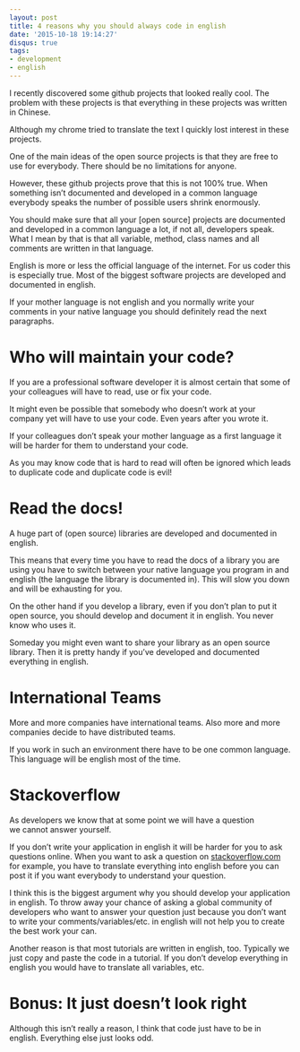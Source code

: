 ```yaml
---
layout: post
title: 4 reasons why you should always code in english
date: '2015-10-18 19:14:27'
disqus: true
tags:
- development
- english
---
```



I recently discovered some github projects that looked really cool. The problem with these projects is that everything in these projects was written in Chinese.

Although my chrome tried to translate the text I quickly lost interest in these projects.

One of the main ideas of the open source projects is that they are free to use for everybody. There should be no limitations for anyone.

However, these github projects prove that this is not 100% true. When something isn’t documented and developed in a common language everybody speaks the number of possible users shrink enormously.

You should make sure that all your [open source] projects are documented and developed in a common language a lot, if not all, developers speak. What I mean by that is that all variable, method, class names and all comments are written in that language.

English is more or less the official language of the internet. For us coder this is especially true. Most of the biggest software projects are developed and documented in english.

If your mother language is not english and you normally write your comments in your native language you should definitely read the next paragraphs.


# Who will maintain your code?

If you are a professional software developer it is almost certain that some of your colleagues will have to read, use or fix your code.

It might even be possible that somebody who doesn’t work at your company yet will have to use your code. Even years after you wrote it.

If your colleagues don’t speak your mother language as a first language it will be harder for them to understand your code.

As you may know code that is hard to read will often be ignored which leads to duplicate code and duplicate code is evil!


# Read the docs!

A huge part of (open source) libraries are developed and documented in english.

This means that every time you have to read the docs of a library you are using you have to switch between your native language you program in and english (the language the library is documented in). This will slow you down and will be exhausting for you.

On the other hand if you develop a library, even if you don’t plan to put it open source, you should develop and document it in english. You never know who uses it.

Someday you might even want to share your library as an open source library. Then it is pretty handy if you’ve developed and documented everything in english.


# International Teams

More and more companies have international teams. Also more and more companies decide to have distributed teams.

If you work in such an environment there have to be one common language. This language will be english most of the time.


# Stackoverflow

As developers we know that at some point we will have a question we cannot answer yourself.

If you don’t write your application in english it will be harder for you to ask questions online. When you want to ask a question on [stackoverflow.com](http://www.stackoverflow.com) for example, you have to translate everything into english before you can post it if you want everybody to understand your question.

I think this is the biggest argument why you should develop your application in english. To throw away your chance of asking a global community of developers who want to answer your question just because you don’t want to write your comments/variables/etc. in english will not help you to create the best work your can.

Another reason is that most tutorials are written in english, too. Typically we just copy and paste the code in a tutorial. If you don’t develop everything in english you would have to translate all variables, etc.


# Bonus: It just doesn’t look right

Although this isn’t really a reason, I think that code just have to be in english. Everything else just looks odd.
